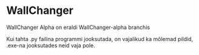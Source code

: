 # WallChanger

WallChanger Alpha on eraldi WallChanger-alpha branchis

Kui tahta .py failina programmi jooksutada, on vajalikud ka mõlemad pildid, .exe-na jooksutades neid vaja pole.
